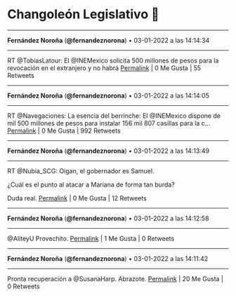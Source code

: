 # Changoleón Legislativo 🙈
*****
**Fernández Noroña** (**@fernandeznorona**) • 03-01-2022 a las 14:14:34
*****
RT @TobiasLatour: El @INEMexico solicita 500 millones de pesos para la revocación en el extranjero y no habrá
[Permalink](https://twitter.com/fernandeznorona/status/1478127675021705221) | 0 Me Gusta | 55 Retweets
*****
**Fernández Noroña** (**@fernandeznorona**) • 03-01-2022 a las 14:14:05
*****
RT @Navegaciones: La esencia del berrinche:
El @INEMexico dispone de mil 500 millones de pesos para instalar 156 mil 807 casillas para la c…
[Permalink](https://twitter.com/fernandeznorona/status/1478127552703221769) | 0 Me Gusta | 992 Retweets
*****
**Fernández Noroña** (**@fernandeznorona**) • 03-01-2022 a las 14:13:49
*****
RT @Nubia_SCG: Oigan, el gobernador es Samuel.


¿Cuál es el punto al atacar a Mariana de forma tan burda?


Duda real.
[Permalink](https://twitter.com/fernandeznorona/status/1478127485992714240) | 0 Me Gusta | 12 Retweets
*****
**Fernández Noroña** (**@fernandeznorona**) • 03-01-2022 a las 14:12:58
*****
@AliteyU Provechito.
[Permalink](https://twitter.com/fernandeznorona/status/1478127273060585474) | 1 Me Gusta | 0 Retweets
*****
**Fernández Noroña** (**@fernandeznorona**) • 03-01-2022 a las 14:11:42
*****
Pronta recuperación a @SusanaHarp. Abrazote.
[Permalink](https://twitter.com/fernandeznorona/status/1478126952166928385) | 20 Me Gusta | 0 Retweets